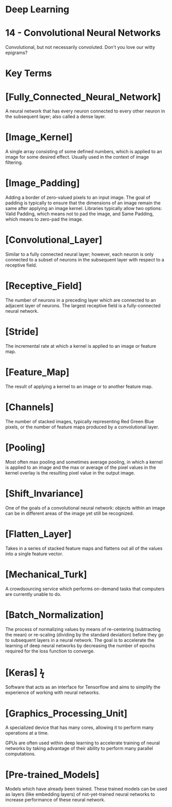 # Deep Learning

# 14 - Convolutional Neural Networks

Convolutional, but not necessarily convoluted.
Don't you love our witty epigrams?

# Key Terms

# [Fully_Connected_Neural_Network]
A neural network that has every neuron connected to every other neuron in the 
subsequent layer; also called a dense layer.

# [Image_Kernel]
A single array consisting of some defined numbers, which is applied to an image 
for some desired effect. Usually used in the context of image filtering.

# [Image_Padding]
Adding a border of zero-valued pixels to an input image. The goal of padding is 
typically to ensure that the dimensions of an image remain the same after applying 
an image kernel. Libraries typically allow two options: Valid Padding, which means 
not to pad the image, and Same Padding, which means to zero-pad the image.

# [Convolutional_Layer]
Similar to a fully connected neural layer; however, each neuron is only connected 
to a subset of neurons in the subsequent layer with respect to a receptive field.

# [Receptive_Field]
The number of neurons in a preceding layer which are connected to an adjacent layer 
of neurons. The largest receptive field is a fully-connected neural network.

# [Stride]
The incremental rate at which a kernel is applied to an image or feature map.

# [Feature_Map]
The result of applying a kernel to an image or to another feature map.

# [Channels]
The number of stacked images, typically representing Red Green Blue pixels, or 
the number of feature maps produced by a convolutional layer.

# [Pooling]
Most often max pooling and sometimes average pooling, in which a kernel is applied 
to an image and the max or average of the pixel values in the kernel overlay is 
the resulting pixel value in the output image.

# [Shift_Invariance]
One of the goals of a convolutional neural network: objects within an image can 
be in different areas of the image yet still be recognized.

# [Flatten_Layer]
Takes in a series of stacked feature maps and flattens out all of the values into 
a single feature vector.

# [Mechanical_Turk]
A crowdsourcing service which performs on-demand tasks that computers are currently 
unable to do.

# [Batch_Normalization]
The process of normalizing values by means of re-centering (subtracting the mean) 
or re-scaling (dividing by the standard deviation) before they go to subsequent 
layers in a neural network. The goal is to accelerate the learning of deep neural 
networks by decreasing the number of epochs required for the loss function to 
converge.

# [Keras] ϟ
Software that acts as an interface for Tensorflow and aims to simplify the experience 
of working with neural networks.

# [Graphics_Processing_Unit]
A specialized device that has many cores, allowing it to perform many operations 
at a time.

GPUs are often used within deep learning to accelerate training of neural networks 
by taking advantage of their ability to perform many parallel computations.

# [Pre-trained_Models]
Models which have already been trained. These trained models can be used as layers 
(like embedding layers) of not-yet-trained neural networks to increase performance 
of these neural network.
